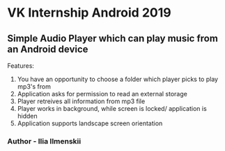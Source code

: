 # VK Internship Android 2019
## Simple Audio Player which can play music from an Android device
Features:

1. You have an opportunity to choose a folder which player picks to play mp3's from
2. Application asks for permission to read an external storage
3. Player retreives all information from mp3 file
4. Player works in background, while screen is locked/ application is hidden
5. Application supports landscape screen orientation

### Author - Ilia Ilmenskii
